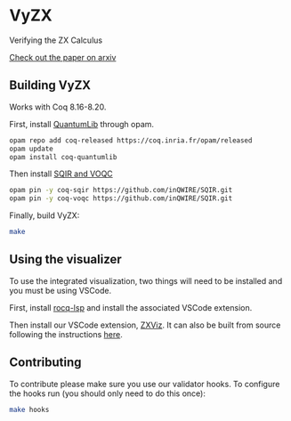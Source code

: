# VyZX

Verifying the ZX Calculus

[Check out the paper on arxiv](https://arxiv.org/abs/2205.05781)

## Building VyZX

Works with Coq 8.16-8.20.

First, install [QuantumLib](https://github.com/inQWIRE/QuantumLib) through opam.

```bash
opam repo add coq-released https://coq.inria.fr/opam/released
opam update
opam install coq-quantumlib
```

Then install [SQIR and VOQC](https://github.com/inQWIRE/SQIR)

```bash
opam pin -y coq-sqir https://github.com/inQWIRE/SQIR.git
opam pin -y coq-voqc https://github.com/inQWIRE/SQIR.git
```

Finally, build VyZX:

```bash
make
```

## Using the visualizer

To use the integrated visualization, two things will need to be installed and you must be using VSCode.

First, install [rocq-lsp](https://github.com/ejgallego/rocq-lsp) and install the associated VSCode extension.

Then install our VSCode extension, [ZXViz](https://marketplace.visualstudio.com/items?itemName=inQWIRE.vizx). It can also be built from source following the instructions [here](https://github.com/inQWIRE/ViZX/).

## Contributing

To contribute please make sure you use our validator hooks.
To configure the hooks run (you should only need to do this once):

```sh
make hooks
```

